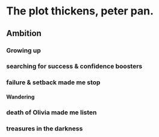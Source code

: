 # The plot thickens, peter pan.
## Ambition
### Growing up
### searching for success & confidence boosters
### failure & setback made me stop
#### Wandering
### death of Olivia made me listen
### treasures in the darkness
